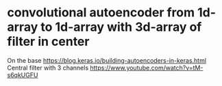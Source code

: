 # convolutional autoencoder from 1d-array to 1d-array with 3d-array of filter in center
On the base https://blog.keras.io/building-autoencoders-in-keras.html  
Central filter with 3 channels https://www.youtube.com/watch?v=tM-s6qkUGFU
